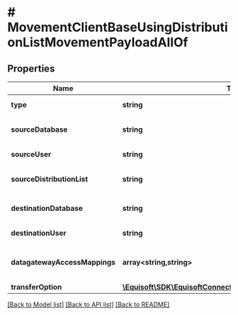 # # MovementClientBaseUsingDistributionListMovementPayloadAllOf

## Properties

Name | Type | Description | Notes
------------ | ------------- | ------------- | -------------
**type** | **string** |  | [optional] [default to 'CLIENTBASE_USING_DISTLIST']
**sourceDatabase** | **string** | Source database full name. | [optional]
**sourceUser** | **string** | Source user id. | [optional]
**sourceDistributionList** | **string** | Source distribution list. | [optional]
**destinationDatabase** | **string** | Destination database full name. | [optional]
**destinationUser** | **string** | Destination user id. | [optional]
**datagatewayAccessMappings** | **array<string,string>** | Data gateway access mapping. | [optional]
**transferOption** | [**\Equisoft\SDK\EquisoftConnect\Model\MovementTransferOption**](MovementTransferOption.md) |  | [optional]

[[Back to Model list]](../../README.md#models) [[Back to API list]](../../README.md#endpoints) [[Back to README]](../../README.md)
